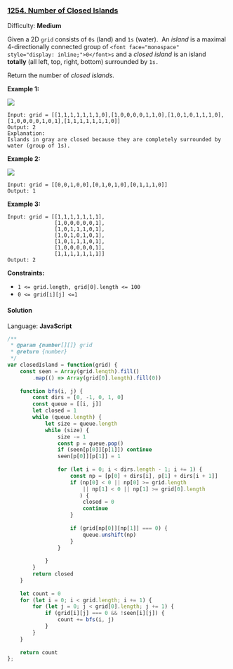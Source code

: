 ### [1254\. Number of Closed Islands](https://leetcode.com/problems/number-of-closed-islands/)

Difficulty: **Medium**


Given a 2D `grid` consists of `0s` (land) and `1s` (water).  An _island_ is a maximal 4-directionally connected group of `<font face="monospace" style="display: inline;">0</font>s` and a _closed island_ is an island **totally** (all left, top, right, bottom) surrounded by `1s.`

Return the number of _closed islands_.

**Example 1:**

![](https://assets.leetcode.com/uploads/2019/10/31/sample_3_1610.png)

```
Input: grid = [[1,1,1,1,1,1,1,0],[1,0,0,0,0,1,1,0],[1,0,1,0,1,1,1,0],[1,0,0,0,0,1,0,1],[1,1,1,1,1,1,1,0]]
Output: 2
Explanation: 
Islands in gray are closed because they are completely surrounded by water (group of 1s).
```

**Example 2:**

![](https://assets.leetcode.com/uploads/2019/10/31/sample_4_1610.png)

```
Input: grid = [[0,0,1,0,0],[0,1,0,1,0],[0,1,1,1,0]]
Output: 1
```

**Example 3:**

```
Input: grid = [[1,1,1,1,1,1,1],
               [1,0,0,0,0,0,1],
               [1,0,1,1,1,0,1],
               [1,0,1,0,1,0,1],
               [1,0,1,1,1,0,1],
               [1,0,0,0,0,0,1],
               [1,1,1,1,1,1,1]]
Output: 2
```

**Constraints:**

*   `1 <= grid.length, grid[0].length <= 100`
*   `0 <= grid[i][j] <=1`


#### Solution

Language: **JavaScript**

```javascript
/**
 * @param {number[][]} grid
 * @return {number}
 */
var closedIsland = function(grid) {
    const seen = Array(grid.length).fill()
        .map(() => Array(grid[0].length).fill(0))
    
    function bfs(i, j) {
        const dirs = [0, -1, 0, 1, 0]
        const queue = [[i, j]]
        let closed = 1
        while (queue.length) {
            let size = queue.length
            while (size) {
                size -= 1
                const p = queue.pop()
                if (seen[p[0]][p[1]]) continue
                seen[p[0]][p[1]] = 1
                
                for (let i = 0; i < dirs.length - 1; i += 1) {
                    const np = [p[0] + dirs[i], p[1] + dirs[i + 1]]
                    if (np[0] < 0 || np[0] >= grid.length
                        || np[1] < 0 || np[1] >= grid[0].length
                       ) {
                        closed = 0
                        continue
                    }
                    
                    if (grid[np[0]][np[1]] === 0) {
                        queue.unshift(np)
                    }
                }
                
            }
        }
        return closed
    }
    
    let count = 0
    for (let i = 0; i < grid.length; i += 1) {
        for (let j = 0; j < grid[0].length; j += 1) {
            if (grid[i][j] === 0 && !seen[i][j]) {
                count += bfs(i, j)
            }
        }
    }
    
    return count
};
```